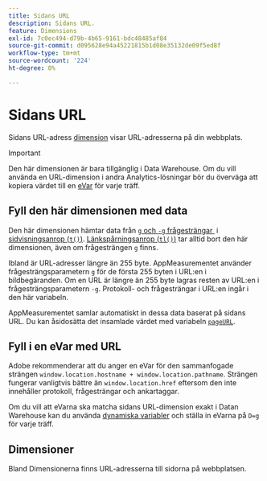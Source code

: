 ```yaml
---
title: Sidans URL
description: Sidans URL.
feature: Dimensions
exl-id: 7c0ec494-d79b-4b65-9161-bdc48485af84
source-git-commit: d095628e94a45221815b1d08e35132de09f5ed8f
workflow-type: tm+mt
source-wordcount: '224'
ht-degree: 0%

---
```


# Sidans URL

Sidans URL-adress [dimension](overview.md) visar URL-adresserna på din webbplats.

>[!IMPORTANT]
>
>Den här dimensionen är bara tillgänglig i Data Warehouse. Om du vill använda en URL-dimension i andra Analytics-lösningar bör du överväga att kopiera värdet till en [eVar](evar.md) för varje träff.

## Fyll den här dimensionen med data

Den här dimensionen hämtar data från [`g` och `-g` frågesträngar &#x200B;](/help/implement/validate/query-parameters.md) i [sidvisningsanrop (`t()`)](/help/implement/vars/functions/t-method.md). [Länkspårningsanrop (`tl()`)](/help/implement/vars/functions/tl-method.md) tar alltid bort den här dimensionen, även om frågesträngen `g` finns.

Ibland är URL-adresser längre än 255 byte. AppMeasurementet använder frågesträngsparametern `g` för de första 255 byten i URL:en i bildbegäranden. Om en URL är längre än 255 byte lagras resten av URL:en i frågesträngsparametern `-g`. Protokoll- och frågesträngar i URL:en ingår i den här variabeln.

AppMeasurementet samlar automatiskt in dessa data baserat på sidans URL. Du kan åsidosätta det insamlade värdet med variabeln [`pageURL`](/help/implement/vars/page-vars/pageurl.md).

## Fyll i en eVar med URL

Adobe rekommenderar att du anger en eVar för den sammanfogade strängen `window.location.hostname + window.location.pathname`. Strängen fungerar vanligtvis bättre än `window.location.href` eftersom den inte innehåller protokoll, frågesträngar och ankartaggar.

Om du vill att eVarna ska matcha sidans URL-dimension exakt i Datan Warehouse kan du använda [dynamiska variabler](/help/implement/vars/page-vars/dynamic-variables.md) och ställa in eVarna på `D=g` för varje träff.

## Dimensioner

Bland Dimensionerna finns URL-adresserna till sidorna på webbplatsen.
